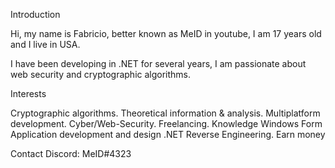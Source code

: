 
Introduction

Hi, my name is Fabricio, better known as MeID in youtube, I am 17 years old and I live in USA.

I have been developing in .NET for several years, I am passionate about web security and cryptographic algorithms.

Interests

Cryptographic algorithms.
Theoretical information & analysis.
Multiplatform development.
Cyber/Web-Security.
Freelancing.
Knowledge
Windows Form Application development and design
.NET Reverse Engineering.
Earn money 

Contact
Discord: MeID#4323
